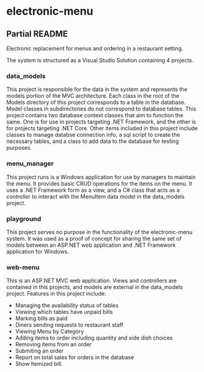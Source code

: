 # electronic-menu
## Partial README
Electronic replacement for menus and ordering in a restaurant setting.

The system is structured as a Visual Studio Solution containing 4 projects.

### data_models
This project is responsible for the data in the system and represents the models portion of the MVC architecture.  Each class in the root of the Models directory of this project corresponds to a table in the database. 
Model classes in subdirectories do not correspond to database tables. This project contains two database context classes that aim to function the same. One is for use in projects targeting .NET Framework,
 and the other is for projects targeting .NET Core. Other items included in this project include classes to manage databse connection info, a sql script to create the necessary tables, and a class to add data to the database for testing purposes.
 
### menu_manager
This project runs is a Windows application for use by managers to maintain the menu.  It provides basic CRUD operations for the items on the menu. It uses a .NET Framework form as a view, and a C# class that acts as a controller to interact with the MenuItem data model in the data_models project.

 
### playground
This project serves no purpose in the functionality of the electronic-menu system.  It was used as a proof of concept for sharing the same set of models between an ASP.NET web application and .NET Framework application for Windows.

### web-menu
This is an ASP.NET MVC web application.  Views and controllers are contained in this projects, and models are external in the data_models project. Features in this project include:

 - Managing the availability status of tables
 - Viewing which tables have unpaid bills
 - Marking bills as paid
 - Diners sending requests to restaurant staff
 - Viewing Menu by Category
 - Adding items to order including quantity and side dish choices
 - Removing items from an order
 - Submiting an order
 - Report on total sales for orders in the database
 - Show itemized bill.